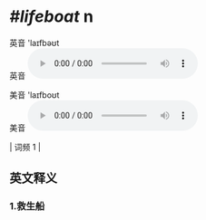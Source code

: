 # ***\#lifeboat*** n
英音 'laɪfbəʊt  
英音
<audio src="./media/lifeboat1.aac" controls="controls"></audio>

美音 'laɪfboʊt  
美音
<audio src="./media/lifeboat2.aac" controls="controls"></audio>



| 词频 1 |  

英文释义
---
### 1.**救生船**  


